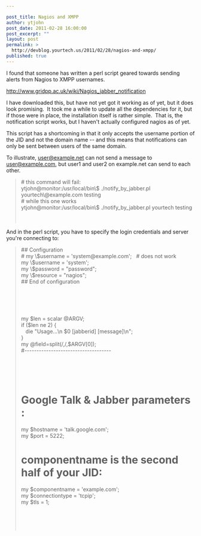 ```yaml
---

post_title: Nagios and XMPP
author: ytjohn
post_date: 2011-02-28 16:00:00
post_excerpt: ""
layout: post
permalink: >
  http://devblog.yourtech.us/2011/02/28/nagios-and-xmpp/
published: true
---
```

I found that someone has written a perl script geared towards sending
alerts from Nagios to XMPP usernames.

http://www.gridpp.ac.uk/wiki/Nagios_jabber_notification

I have downloaded this, but have not yet got it working as of yet, but
it does look promising.  It took me a while to update all the
dependencies for it, but if those were in place, the installation itself
is rather simple.  That is, the notification script works, but I haven't
actually configured nagios as of yet.

This script has a shortcoming in that it only accepts the username
portion of the JID and not the domain name -- and this means that
notifications can only be sent between users of the same domain.

To illustrate, user@example.net can not send a message to
user@example.com, but user1 and user2 on example.net can send to each
other.

<blockquote>
# this command will fail:<br />
ytjohn@monitor:/usr/local/bin\$ ./notify_by_jabber.pl
yourtech\@example.com testing  <br />
# while this one works<br />
ytjohn@monitor:/usr/local/bin\$ ./notify_by_jabber.pl yourtech
testing</br></br></br>
</blockquote>

And in the perl script, you have to specify the login credentials and
server you're connecting to:

<blockquote>
## Configuration<br />
# my \$username = 'system@example.com';   # does not work<br />
my \$username = 'system';<br />
my \$password = "password";<br />
my \$resource = "nagios";<br />
## End of configuration  </br></br></br></br></br>

my \$len = scalar @ARGV;<br />
if (\$len ne 2) {<br />
   die "Usage...\n \$0 [jabberid] [message]\n";<br />
}<br />
my @field=split(/,/,\$ARGV[0]);<br />
#------------------------------------  </br></br></br></br></br>

# Google Talk &amp; Jabber parameters :  

my \$hostname = 'talk.google.com';<br />
my \$port = 5222;<br />
# componentname is the second half of your JID:<br />
my \$componentname = 'example.com';<br />
my \$connectiontype = 'tcpip';<br />
my \$tls = 1;</br></br></br></br></br>
</blockquote>


